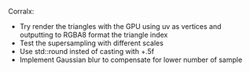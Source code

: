 Corralx:
* Try render the triangles with the GPU using uv as vertices and outputting to RGBA8 format the triangle index
* Test the supersampling with different scales
* Use std::round insted of casting with +.5f
* Implement Gaussian blur to compensate for lower number of sample